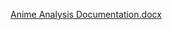 [Anime Analysis Documentation.docx](https://github.com/user-attachments/files/19026186/Anime.Analysis.Documentation.docx)
